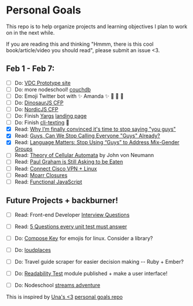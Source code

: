 # Personal Goals

This repo is to help organize projects and learning objectives I plan to work on in the next while.

If you are reading this and thinking "Hmmm, there is this cool book/article/video you should read", please submit an issue <3. 

## Feb 1 - Feb 7:
- [ ] Do: [VDC Prototype site](https://github.com/lrlna/vdc-visualization)
- [ ] Do: more nodeschool! [couchdb](https://github.com/robertkowalski/learnyoucouchdb)
- [ ] Do: Emoji Twitter bot with :sparkles: Amanda :sparkles: :information_desk_person: :tada: :star2:
- [ ] Do: [DinosaurJS CFP](http://speak.dinosaurjs.org/events/dinosaurjs-2016)
- [ ] Do: [NordicJS CFP](https://nordicjs-cfp.confetti.events/rsvp)
- [ ] Do: Finish [Yargs](https://github.com/bcoe/yargs) [landing page](https://github.com/yargs/yargs.github.io)
- [ ] Do: Finish [cli-texting](https://github.com/lrlna/cli-texting) :nail_care:
- [x] Read: [Why I’m finally convinced it's time to stop saying "you guys"](http://www.vox.com/2015/6/11/8761227/you-guys-sexism-language)
- [x] Read: [Guys, Can We Stop Calling Everyone "Guys" Already?](http://mic.com/articles/115090/guys-can-we-stop-calling-everyone-guys-already#.vPQYkyn88)
- [x] Read: [Language Matters: Stop Using “Guys” to Address Mix-Gender Groups](https://subfictional.com/2012/07/02/language-matters-stop-using-guys-to-address-mix-gender-groups/)
- [ ] Read: [Theory of Cellular Automata](http://cba.mit.edu/events/03.11.ASE/docs/VonNeumann.pdf) by John von Neumann 
- [ ] Read: [Paul Graham is Still Asking to be Eaten](https://medium.com/@girlziplocked/paul-graham-is-still-asking-to-be-eaten-5f021c0c0650#.xoskqqa9m)
- [ ] Read: [Connect Cisco VPN + Linux](http://www.humans-enabled.com/2011/12/how-to-connect-to-cisco-systems-vpn.html) 
- [ ] Read: [Moarr Closures](https://medium.com/javascript-scene/master-the-javascript-interview-what-is-a-closure-b2f0d2152b36#.lzipqnat7)
- [ ] Read: [Functional JavaScript](http://almostobsolete.net/talks/functionaljs/#1)

## Future Projects + backburner! 

- [ ] Read: Front-end Developer [Interview Questions](https://github.com/h5bp/Front-end-Developer-Interview-Questions)
- [ ] Read: [5 Questions every unit test must answer](https://medium.com/javascript-scene/what-every-unit-test-needs-f6cd34d9836d#.l3fulg470)
- [ ] Do: [Compose Key](https://help.ubuntu.com/community/ComposeKey) for emojis for linux. Consider a library?
- [ ] Do: [loudplaces](https://github.com/soundboards/loudplaces)
- [ ] Do: Travel guide scraper for easier decision making -- Ruby + Ember?
- [ ] Do: [Readability Test](https://github.com/lrlna/readability-test) module published + make a user interface!
- [ ] Do: Nodeschool [streams adventure](https://github.com/substack/stream-adventure)


This is inspired by [Una's <3](https://twitter.com/Una) [personal goals repo](https://github.com/una/personal-goals)


